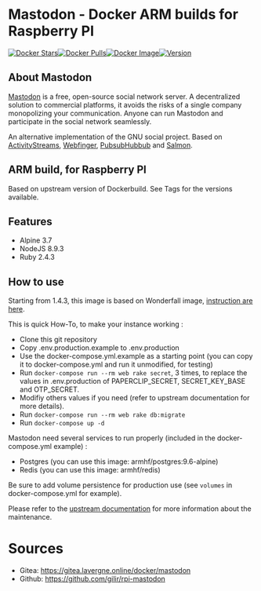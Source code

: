 # Mastodon - Docker ARM builds for Raspberry PI
[![Docker Stars](https://img.shields.io/docker/stars/gilir/rpi-mastodon.svg?maxAge=2592000)](https://hub.docker.com/r/gilir/rpi-mastodon/)[![Docker Pulls](https://img.shields.io/docker/pulls/gilir/rpi-mastodon.svg?maxAge=2592000)](https://hub.docker.com/r/gilir/rpi-mastodon/)[![Docker Image](https://images.microbadger.com/badges/image/gilir/rpi-mastodon.svg)](https://microbadger.com/images/gilir/rpi-mastodon "Get your own image badge on microbadger.com")[![Version](https://images.microbadger.com/badges/version/gilir/rpi-mastodon.svg)](https://microbadger.com/images/gilir/rpi-mastodon "Get your own version badge on microbadger.com")


## About Mastodon
[Mastodon](https://github.com/tootsuite/mastodon) is a free, open-source social network server. A decentralized solution to commercial platforms, it avoids the risks of a single company monopolizing your communication. Anyone can run Mastodon and participate in the social network seamlessly.

An alternative implementation of the GNU social project. Based on [ActivityStreams](https://en.wikipedia.org/wiki/Activity_Streams_(format)), [Webfinger](https://en.wikipedia.org/wiki/WebFinger), [PubsubHubbub](https://en.wikipedia.org/wiki/PubSubHubbub) and [Salmon](https://en.wikipedia.org/wiki/Salmon_(protocol)).

## ARM build, for Raspberry PI
Based on upstream version of Dockerbuild. See Tags for the versions available.

## Features
- Alpine 3.7
- NodeJS 8.9.3
- Ruby 2.4.3

## How to use

Starting from 1.4.3, this image is based on Wonderfall image, [instruction are here](https://github.com/Wonderfall/dockerfiles/tree/master/mastodon).

This is quick How-To, to make your instance working :
- Clone this git repository
- Copy .env.production.example to .env.production
- Use the docker-compose.yml.example as a starting point (you can copy it to docker-compose.yml and run it unmodified, for testing)
- Run `docker-compose run --rm web rake secret`, 3 times, to replace the values in .env.production of PAPERCLIP_SECRET, SECRET_KEY_BASE and OTP_SECRET.
- Modifiy others values if you need (refer to upstream documentation for more details).
- Run `docker-compose run --rm web rake db:migrate`
- Run `docker-compose up -d`

Mastodon need several services to run properly (included in the docker-compose.yml example) :
- Postgres (you can use this image: armhf/postgres:9.6-alpine)
- Redis (you can use this image: armhf/redis)

Be sure to add volume persistence for production use (see `volumes` in docker-compose.yml for example).

Please refer to the [upstream documentation](https://github.com/tootsuite/documentation/blob/master/Running-Mastodon/Administration-guide.md) for more information about the maintenance.

# Sources
- Gitea: https://gitea.lavergne.online/docker/mastodon
- Github: https://github.com/gilir/rpi-mastodon
